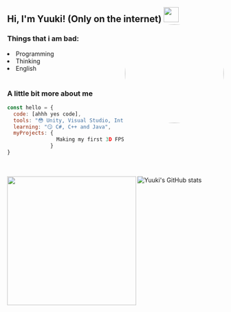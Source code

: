 <h2> Hi, I'm Yuuki! (Only on the internet) <img src="https://emoji.gg/assets/emoji/1317_intslUrarakaSleepy.gif" width="35">
<img align='right' src="https://avatars.githubusercontent.com/u/52652158?v=4" width="230" style="border-radius: 100%;">


### Things that i am bad:
<li> Programming </li>
<li> Thinking </li>
<li> English </li>

<br>


### A little bit more about me
```javascript
const hello = {
  code: [ahhh yes code],
  tools: "😳 Unity, Visual Studio, IntelliJ",
  learning: "😏 C#, C++ and Java",
  myProjects: {
                Making my first 3D FPS game
              }
}
```

<br><br>
![Yuuki's GitHub stats](https://github-readme-stats.vercel.app/api?username=rene-roid&show_icons=true&theme=tokyonight) <img align="left" src="https://media.discordapp.net/attachments/646342392646991892/841967665005330453/641050A2-0147-49E6-ADFA-BF8A69E385CB.jpeg" width="300">
